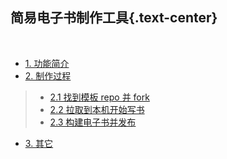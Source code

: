 简易电子书制作工具{.text-center}
----------------------------------------

&nbsp;

- [1. 功能简介](#1)
- [2. 制作过程](#2)

> - [2.1 找到模板 repo 并 fork](#2.1)
> - [2.2 拉取到本机开始写书](#2.2)
> - [2.3 构建电子书并发布](#2.3)

- [3. 其它](#3)

&nbsp;
